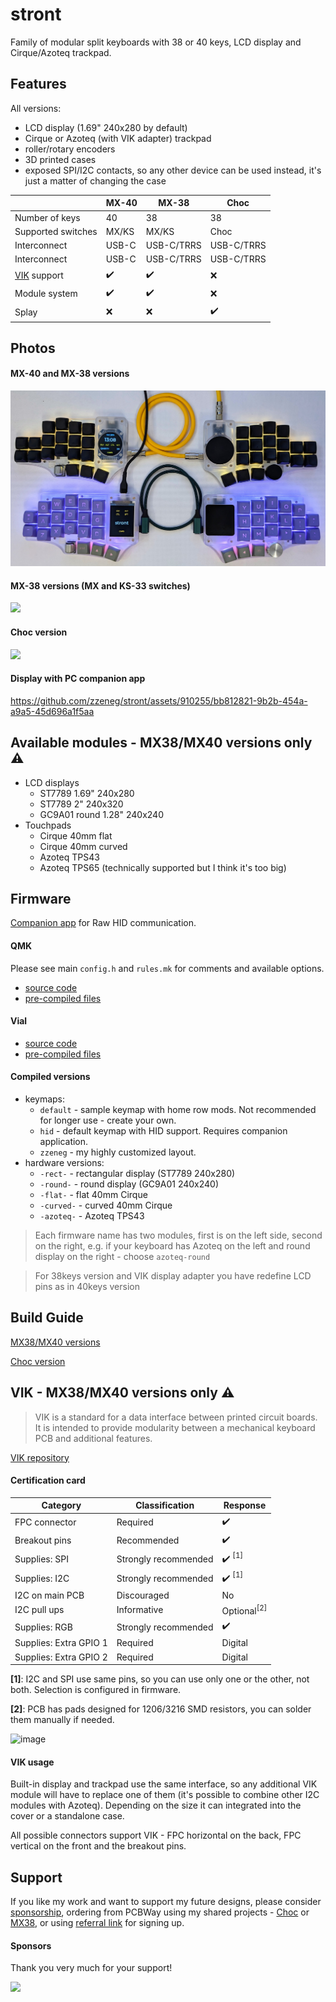 # stront

Family of modular split keyboards with 38 or 40 keys, LCD display and Cirque/Azoteq trackpad.

## Features

All versions:

- LCD display (1.69" 240x280 by default)
- Cirque or Azoteq (with VIK adapter) trackpad
- roller/rotary encoders
- 3D printed cases
- exposed SPI/I2C contacts, so any other device can be used instead, it's just a matter of changing the case

|                                                    | MX-40              | MX-38              | Choc               |
| -------------------------------------------------- | ------------------ | ------------------ | ------------------ |
| Number of keys                                     | 40                 | 38                 | 38                 |
| Supported switches                                 | MX/KS              | MX/KS              | Choc               |
| Interconnect                                       | USB-C              | USB-C/TRRS         | USB-C/TRRS         |
| Interconnect                                       | USB-C              | USB-C/TRRS         | USB-C/TRRS         |
| [VIK](https://github.com/sadekbaroudi/vik) support | :heavy_check_mark: | :heavy_check_mark: | :x:                |
| Module system                                      | :heavy_check_mark: | :heavy_check_mark: | :x:                |
| Splay                                              | :x:                | :x:                | :heavy_check_mark: |

## Photos

#### MX-40 and MX-38 versions

![](./images/mx40.jpg)

#### MX-38 versions (MX and KS-33 switches)

![](./images/mx.jpg)

#### Choc version

![](./images/top.jpg)

#### Display with PC companion app

https://github.com/zzeneg/stront/assets/910255/bb812821-9b2b-454a-a9a5-45d696a1f5aa

## Available modules - MX38/MX40 versions only ⚠️

- LCD displays
  - ST7789 1.69" 240x280
  - ST7789 2" 240x320
  - GC9A01 round 1.28" 240x240
- Touchpads
  - Cirque 40mm flat
  - Cirque 40mm curved
  - Azoteq TPS43
  - Azoteq TPS65 (technically supported but I think it's too big)

## Firmware

[Companion app](https://github.com/zzeneg/qmk-hid-host) for Raw HID communication.

#### QMK

Please see main `config.h` and `rules.mk` for comments and available options.

- [source code](https://github.com/zzeneg/qmk_firmware/tree/feature/zzeneg/keyboards/stront)
- [pre-compiled files](https://github.com/zzeneg/qmk_firmware/releases/tag/zzeneg)

#### Vial

- [source code](https://github.com/zzeneg/vial-qmk/tree/feature/zzeneg/keyboards/stront)
- [pre-compiled files](https://github.com/zzeneg/vial-qmk/releases/tag/zzeneg)

#### Compiled versions

- keymaps:
  - `default` - sample keymap with home row mods. Not recommended for longer use - create your own.
  - `hid` - default keymap with HID support. Requires companion application.
  - `zzeneg` - my highly customized layout.
- hardware versions:
  - `-rect-` - rectangular display (ST7789 240x280)
  - `-round-` - round display (GC9A01 240x240)
  - `-flat-` - flat 40mm Cirque
  - `-curved-` - curved 40mm Cirque
  - `-azoteq-` - Azoteq TPS43

> Each firmware name has two modules, first is on the left side, second on the right, e.g. if your keyboard has Azoteq on the left and round display on the right - choose `azoteq-round`

> For 38keys version and VIK display adapter you have redefine LCD pins as in 40keys version

## Build Guide

[MX38/MX40 versions](./build-guide/mx/readme.md)

[Choc version](./build-guide/choc/readme.md)

## VIK - MX38/MX40 versions only ⚠️

> VIK is a standard for a data interface between printed circuit boards. It is intended to provide modularity between a mechanical keyboard PCB and additional features.

[VIK repository](https://github.com/sadekbaroudi/vik)

#### Certification card

| Category               | Classification       | Response                          |
| ---------------------- | -------------------- | --------------------------------- |
| FPC connector          | Required             | :heavy_check_mark:                |
| Breakout pins          | Recommended          | :heavy_check_mark:                |
| Supplies: SPI          | Strongly recommended | :heavy_check_mark: <sup>[1]</sup> |
| Supplies: I2C          | Strongly recommended | :heavy_check_mark: <sup>[1]</sup> |
| I2C on main PCB        | Discouraged          | No                                |
| I2C pull ups           | Informative          | Optional<sup>[2]</sup>            |
| Supplies: RGB          | Strongly recommended | :heavy_check_mark:                |
| Supplies: Extra GPIO 1 | Required             | Digital                           |
| Supplies: Extra GPIO 2 | Required             | Digital                           |

**[1]**: I2C and SPI use same pins, so you can use only one or the other, not both. Selection is configured in firmware.

**[2]**: PCB has pads designed for 1206/3216 SMD resistors, you can solder them manually if needed.

![image](https://github.com/zzeneg/stront/assets/910255/4969cd8e-7a2b-40d1-b238-135fe3c2e75f)

#### VIK usage

Built-in display and trackpad use the same interface, so any additional VIK module will have to replace one of them (it's possible to combine other I2C modules with Azoteq). Depending on the size it can integrated into the cover or a standalone case.

All possible connectors support VIK - FPC horizontal on the back, FPC vertical on the front and the breakout pins.

## Support

If you like my work and want to support my future designs, please consider [sponsorship](https://github.com/sponsors/zzeneg), ordering from PCBWay using my shared projects - [Choc](https://www.pcbway.com/project/shareproject/Stront_low_profile_keyboard_85ec2664.html) or [MX38](https://www.pcbway.com/project/shareproject/Stront_MX_KS_33_keyboard_6a70e49a.html), or using [referral link](https://pcbway.com/g/3wpLAF) for signing up.

#### Sponsors

Thank you very much for your support!

<a href="https://shop.beekeeb.com" target="_blank"><img src="https://beekeeb.com/beekeeb-logo.png" align="left" width="200" ></a>
